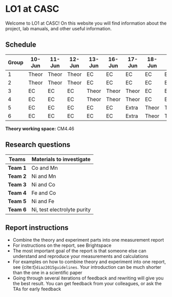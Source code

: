 # LO1 at CASC

Welcome to LO1 at CASC! On this website you will find information about the project, lab manuals, and other useful information.


## Schedule

| Group | 10-Jun | 11-Jun | 12-Jun | 13-Jun | 16-Jun | 17-Jun | 18-Jun | 19-Jun | 20-Jun |
|-------|--------|--------|--------|--------|--------|--------|--------|--------|--------|
| 1     | Theor  | Theor  | Theor  | EC     | EC     | EC     | EC     | EC     | Extra  |
| 2     | Theor  | Theor  | Theor  | EC     | EC     | EC     | EC     | EC     | Extra  |
| 3     | EC     | EC     | EC     | Theor  | Theor  | Theor  | EC     | EC     | Extra  |
| 4     | EC     | EC     | EC     | Theor  | Theor  | Theor  | EC     | EC     | Extra  |
| 5     | EC     | EC     | EC     | EC     | EC     | Extra  | Theor  | Theor  | Theor  |
| 6     | EC     | EC     | EC     | EC     | EC     | Extra  | Theor  | Theor  | Theor  |

**Theory working space:** CM4.46


## Research questions

| Teams      | Materials to investigate         |
|------------|----------------------------------|
| **Team 1** |    Co and Mn                     |
| **Team 2** |    Ni and Mn                     |
| **Team 3** |    Ni and Co                     |
| **Team 4** |    Fe and Co                     |
| **Team 5** |    Ni and Fe                     |
| **Team 6** |    Ni, test electrolyte purity   |

## Report instructions

* Combine the theory and experiment parts into one measurement report
* For instructions on the report, see Brightspace
* The most important goal of the report is that someone else can understand and reproduce your measurements and calculations
* For examples on how to combine theory and experiment into one report, see {cite:t}`diaz2015guidelines`. Your introduction can be much shorter than the one in a scientific paper
* Going through several iterations of feedback and rewriting will give you the best result. You can get feedback from your colleagues, or ask the TAs for early feedback
